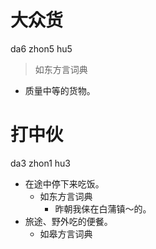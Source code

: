 

# 大众货
da6 zhon5 hu5
> 如东方言词典
- 质量中等的货物。



# 打中伙
da3 zhon1 hu3
+ 在途中停下来吃饭。
  * 如东方言词典
    - 昨朝我俫在白蒲镇～的。
+ 旅途、野外吃的便餐。
  * 如皋方言词典
